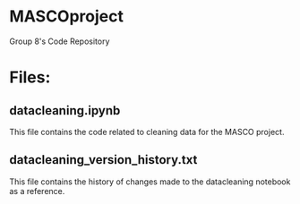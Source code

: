 # MASCOproject
Group 8's Code Repository 

# Files:
## datacleaning.ipynb
This file contains the code related to cleaning data for the MASCO project.

## datacleaning_version_history.txt
This file contains the history of changes made to the datacleaning notebook as a reference.

